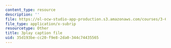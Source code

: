 ```yaml
---
content_type: resource
description: ''
file: https://ol-ocw-studio-app-production.s3.amazonaws.com/courses/3-60-symmetry-structure-and-tensor-properties-of-materials-fall-2005/35d193becc20f9e82da0344c74435565_Z7ftUJAx-1E.srt
file_type: application/x-subrip
resourcetype: Other
title: 3play caption file
uid: 35d193be-cc20-f9e8-2da0-344c74435565
---
```

